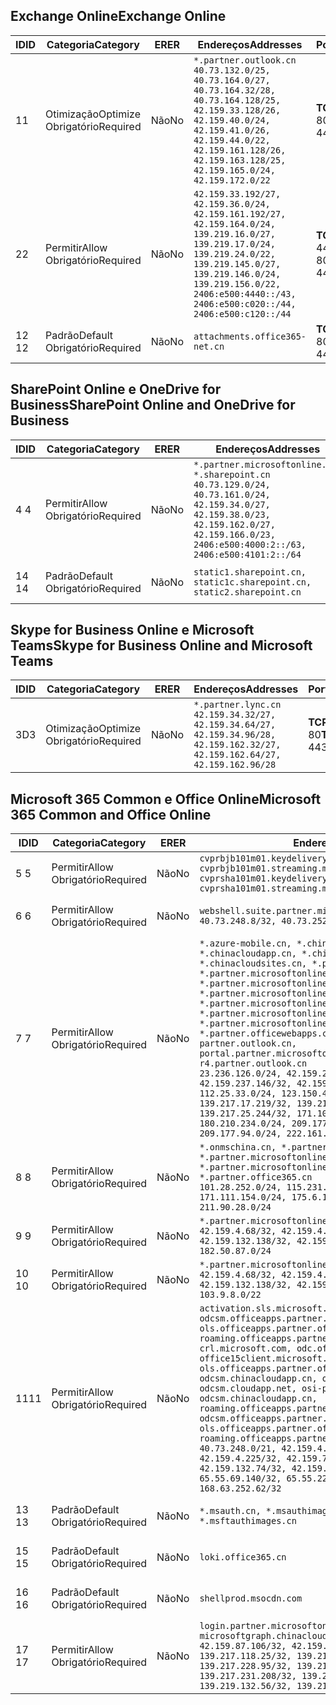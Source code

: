 <!--THIS FILE IS AUTOMATICALLY GENERATED. MANUAL CHANGES WILL BE OVERWRITTEN.-->
<!--Please contact the Office 365 Endpoints team with any questions.-->
<!--China endpoints version 2020033100-->
<!--File generated 2020-06-13 17:00:13.9786-->

## <a name="exchange-online"></a><span data-ttu-id="34b89-101">Exchange Online</span><span class="sxs-lookup"><span data-stu-id="34b89-101">Exchange Online</span></span>

<span data-ttu-id="34b89-102">ID</span><span class="sxs-lookup"><span data-stu-id="34b89-102">ID</span></span> | <span data-ttu-id="34b89-103">Categoria</span><span class="sxs-lookup"><span data-stu-id="34b89-103">Category</span></span> | <span data-ttu-id="34b89-104">ER</span><span class="sxs-lookup"><span data-stu-id="34b89-104">ER</span></span> | <span data-ttu-id="34b89-105">Endereços</span><span class="sxs-lookup"><span data-stu-id="34b89-105">Addresses</span></span> | <span data-ttu-id="34b89-106">Portas</span><span class="sxs-lookup"><span data-stu-id="34b89-106">Ports</span></span>
-- | -------------------- | -- | ---------------------------------------------------------------------------------------------------------------------------------------------------------------------------------------------------------------------------------------------- | ------------------------
<span data-ttu-id="34b89-107">1</span><span class="sxs-lookup"><span data-stu-id="34b89-107">1</span></span> | <span data-ttu-id="34b89-108">Otimização</span><span class="sxs-lookup"><span data-stu-id="34b89-108">Optimize</span></span><BR><span data-ttu-id="34b89-109">Obrigatório</span><span class="sxs-lookup"><span data-stu-id="34b89-109">Required</span></span> | <span data-ttu-id="34b89-110">Não</span><span class="sxs-lookup"><span data-stu-id="34b89-110">No</span></span> | `*.partner.outlook.cn`<BR>`40.73.132.0/25, 40.73.164.0/27, 40.73.164.32/28, 40.73.164.128/25, 42.159.33.128/26, 42.159.40.0/24, 42.159.41.0/26, 42.159.44.0/22, 42.159.161.128/26, 42.159.163.128/25, 42.159.165.0/24, 42.159.172.0/22` | <span data-ttu-id="34b89-111">**TCP:** 443, 80</span><span class="sxs-lookup"><span data-stu-id="34b89-111">**TCP:** 443, 80</span></span>
<span data-ttu-id="34b89-112">2</span><span class="sxs-lookup"><span data-stu-id="34b89-112">2</span></span> | <span data-ttu-id="34b89-113">Permitir</span><span class="sxs-lookup"><span data-stu-id="34b89-113">Allow</span></span><BR><span data-ttu-id="34b89-114">Obrigatório</span><span class="sxs-lookup"><span data-stu-id="34b89-114">Required</span></span> | <span data-ttu-id="34b89-115">Não</span><span class="sxs-lookup"><span data-stu-id="34b89-115">No</span></span> | `42.159.33.192/27, 42.159.36.0/24, 42.159.161.192/27, 42.159.164.0/24, 139.219.16.0/27, 139.219.17.0/24, 139.219.24.0/22, 139.219.145.0/27, 139.219.146.0/24, 139.219.156.0/22, 2406:e500:4440::/43, 2406:e500:c020::/44, 2406:e500:c120::/44` | <span data-ttu-id="34b89-116">**TCP:** 25, 443, 53, 80</span><span class="sxs-lookup"><span data-stu-id="34b89-116">**TCP:** 25, 443, 53, 80</span></span>
<span data-ttu-id="34b89-117">12 </span><span class="sxs-lookup"><span data-stu-id="34b89-117">12</span></span> | <span data-ttu-id="34b89-118">Padrão</span><span class="sxs-lookup"><span data-stu-id="34b89-118">Default</span></span><BR><span data-ttu-id="34b89-119">Obrigatório</span><span class="sxs-lookup"><span data-stu-id="34b89-119">Required</span></span> | <span data-ttu-id="34b89-120">Não</span><span class="sxs-lookup"><span data-stu-id="34b89-120">No</span></span> | `attachments.office365-net.cn` | <span data-ttu-id="34b89-121">**TCP:** 443, 80</span><span class="sxs-lookup"><span data-stu-id="34b89-121">**TCP:** 443, 80</span></span>

## <a name="sharepoint-online-and-onedrive-for-business"></a><span data-ttu-id="34b89-122">SharePoint Online e OneDrive for Business</span><span class="sxs-lookup"><span data-stu-id="34b89-122">SharePoint Online and OneDrive for Business</span></span>

<span data-ttu-id="34b89-123">ID</span><span class="sxs-lookup"><span data-stu-id="34b89-123">ID</span></span> | <span data-ttu-id="34b89-124">Categoria</span><span class="sxs-lookup"><span data-stu-id="34b89-124">Category</span></span> | <span data-ttu-id="34b89-125">ER</span><span class="sxs-lookup"><span data-stu-id="34b89-125">ER</span></span> | <span data-ttu-id="34b89-126">Endereços</span><span class="sxs-lookup"><span data-stu-id="34b89-126">Addresses</span></span> | <span data-ttu-id="34b89-127">Portas</span><span class="sxs-lookup"><span data-stu-id="34b89-127">Ports</span></span>
-- | ------------------- | -- | --------------------------------------------------------------------------------------------------------------------------------------------------------------------------------------------------- | ----------------
<span data-ttu-id="34b89-128">4 </span><span class="sxs-lookup"><span data-stu-id="34b89-128">4</span></span> | <span data-ttu-id="34b89-129">Permitir</span><span class="sxs-lookup"><span data-stu-id="34b89-129">Allow</span></span><BR><span data-ttu-id="34b89-130">Obrigatório</span><span class="sxs-lookup"><span data-stu-id="34b89-130">Required</span></span> | <span data-ttu-id="34b89-131">Não</span><span class="sxs-lookup"><span data-stu-id="34b89-131">No</span></span> | `*.partner.microsoftonline.cn, *.sharepoint.cn`<BR>`40.73.129.0/24, 40.73.161.0/24, 42.159.34.0/27, 42.159.38.0/23, 42.159.162.0/27, 42.159.166.0/23, 2406:e500:4000:2::/63, 2406:e500:4101:2::/64` | <span data-ttu-id="34b89-132">**TCP:** 443, 80</span><span class="sxs-lookup"><span data-stu-id="34b89-132">**TCP:** 443, 80</span></span>
<span data-ttu-id="34b89-133">14 </span><span class="sxs-lookup"><span data-stu-id="34b89-133">14</span></span> | <span data-ttu-id="34b89-134">Padrão</span><span class="sxs-lookup"><span data-stu-id="34b89-134">Default</span></span><BR><span data-ttu-id="34b89-135">Obrigatório</span><span class="sxs-lookup"><span data-stu-id="34b89-135">Required</span></span> | <span data-ttu-id="34b89-136">Não</span><span class="sxs-lookup"><span data-stu-id="34b89-136">No</span></span> | `static1.sharepoint.cn, static1c.sharepoint.cn, static2.sharepoint.cn` | <span data-ttu-id="34b89-137">**TCP:** 443, 80</span><span class="sxs-lookup"><span data-stu-id="34b89-137">**TCP:** 443, 80</span></span>

## <a name="skype-for-business-online-and-microsoft-teams"></a><span data-ttu-id="34b89-138">Skype for Business Online e Microsoft Teams</span><span class="sxs-lookup"><span data-stu-id="34b89-138">Skype for Business Online and Microsoft Teams</span></span>

<span data-ttu-id="34b89-139">ID</span><span class="sxs-lookup"><span data-stu-id="34b89-139">ID</span></span> | <span data-ttu-id="34b89-140">Categoria</span><span class="sxs-lookup"><span data-stu-id="34b89-140">Category</span></span> | <span data-ttu-id="34b89-141">ER</span><span class="sxs-lookup"><span data-stu-id="34b89-141">ER</span></span> | <span data-ttu-id="34b89-142">Endereços</span><span class="sxs-lookup"><span data-stu-id="34b89-142">Addresses</span></span> | <span data-ttu-id="34b89-143">Portas</span><span class="sxs-lookup"><span data-stu-id="34b89-143">Ports</span></span>
-- | -------------------- | -- | -------------------------------------------------------------------------------------------------------------------------------- | ----------------
<span data-ttu-id="34b89-144">3D</span><span class="sxs-lookup"><span data-stu-id="34b89-144">3</span></span> | <span data-ttu-id="34b89-145">Otimização</span><span class="sxs-lookup"><span data-stu-id="34b89-145">Optimize</span></span><BR><span data-ttu-id="34b89-146">Obrigatório</span><span class="sxs-lookup"><span data-stu-id="34b89-146">Required</span></span> | <span data-ttu-id="34b89-147">Não</span><span class="sxs-lookup"><span data-stu-id="34b89-147">No</span></span> | `*.partner.lync.cn`<BR>`42.159.34.32/27, 42.159.34.64/27, 42.159.34.96/28, 42.159.162.32/27, 42.159.162.64/27, 42.159.162.96/28` | <span data-ttu-id="34b89-148">**TCP:** 443, 80</span><span class="sxs-lookup"><span data-stu-id="34b89-148">**TCP:** 443, 80</span></span>

## <a name="microsoft-365-common-and-office-online"></a><span data-ttu-id="34b89-149">Microsoft 365 Common e Office Online</span><span class="sxs-lookup"><span data-stu-id="34b89-149">Microsoft 365 Common and Office Online</span></span>

<span data-ttu-id="34b89-150">ID</span><span class="sxs-lookup"><span data-stu-id="34b89-150">ID</span></span> | <span data-ttu-id="34b89-151">Categoria</span><span class="sxs-lookup"><span data-stu-id="34b89-151">Category</span></span> | <span data-ttu-id="34b89-152">ER</span><span class="sxs-lookup"><span data-stu-id="34b89-152">ER</span></span> | <span data-ttu-id="34b89-153">Endereços</span><span class="sxs-lookup"><span data-stu-id="34b89-153">Addresses</span></span> | <span data-ttu-id="34b89-154">Portas</span><span class="sxs-lookup"><span data-stu-id="34b89-154">Ports</span></span>
-- | ------------------- | -- | ---------------------------------------------------------------------------------------------------------------------------------------------------------------------------------------------------------------------------------------------------------------------------------------------------------------------------------------------------------------------------------------------------------------------------------------------------------------------------------------------------------------------------------------------------------------------------------------------------------------------------------------------------------------------------------------------------------------------------------------------------------------------------------------------------------------------------------------------------------------------------- | ----------------
<span data-ttu-id="34b89-155">5 </span><span class="sxs-lookup"><span data-stu-id="34b89-155">5</span></span> | <span data-ttu-id="34b89-156">Permitir</span><span class="sxs-lookup"><span data-stu-id="34b89-156">Allow</span></span><BR><span data-ttu-id="34b89-157">Obrigatório</span><span class="sxs-lookup"><span data-stu-id="34b89-157">Required</span></span> | <span data-ttu-id="34b89-158">Não</span><span class="sxs-lookup"><span data-stu-id="34b89-158">No</span></span> | `cvprbjb101m01.keydelivery.mediaservices.chinacloudapi.cn, cvprbjb101m01.streaming.mediaservices.chinacloudapi.cn, cvprsha101m01.keydelivery.mediaservices.chinacloudapi.cn, cvprsha101m01.streaming.mediaservices.chinacloudapi.cn` | <span data-ttu-id="34b89-159">**TCP:** 443, 80</span><span class="sxs-lookup"><span data-stu-id="34b89-159">**TCP:** 443, 80</span></span>
<span data-ttu-id="34b89-160">6 </span><span class="sxs-lookup"><span data-stu-id="34b89-160">6</span></span> | <span data-ttu-id="34b89-161">Permitir</span><span class="sxs-lookup"><span data-stu-id="34b89-161">Allow</span></span><BR><span data-ttu-id="34b89-162">Obrigatório</span><span class="sxs-lookup"><span data-stu-id="34b89-162">Required</span></span> | <span data-ttu-id="34b89-163">Não</span><span class="sxs-lookup"><span data-stu-id="34b89-163">No</span></span> | `webshell.suite.partner.microsoftonline.cn`<BR>`40.73.248.8/32, 40.73.252.10/32` | <span data-ttu-id="34b89-164">**TCP:** 443, 80</span><span class="sxs-lookup"><span data-stu-id="34b89-164">**TCP:** 443, 80</span></span>
<span data-ttu-id="34b89-165">7 </span><span class="sxs-lookup"><span data-stu-id="34b89-165">7</span></span> | <span data-ttu-id="34b89-166">Permitir</span><span class="sxs-lookup"><span data-stu-id="34b89-166">Allow</span></span><BR><span data-ttu-id="34b89-167">Obrigatório</span><span class="sxs-lookup"><span data-stu-id="34b89-167">Required</span></span> | <span data-ttu-id="34b89-168">Não</span><span class="sxs-lookup"><span data-stu-id="34b89-168">No</span></span> | `*.azure-mobile.cn, *.chinacloudapi.cn, *.chinacloudapp.cn, *.chinacloud-mobile.cn, *.chinacloudsites.cn, *.partner.microsoftonline-m.cn, *.partner.microsoftonline-m.net.cn, *.partner.microsoftonline-m-i.cn, *.partner.microsoftonline-m-i.net.cn, *.partner.microsoftonline-p.net.cn, *.partner.microsoftonline-p-i.cn, *.partner.microsoftonline-p-i.net.cn, *.partner.officewebapps.cn, *.windowsazure.cn, partner.outlook.cn, portal.partner.microsoftonline.cdnsvc.com, r4.partner.outlook.cn`<BR>`23.236.126.0/24, 42.159.224.122/32, 42.159.233.91/32, 42.159.237.146/32, 42.159.238.120/32, 58.68.168.0/24, 112.25.33.0/24, 123.150.49.0/24, 125.65.247.0/24, 139.217.17.219/32, 139.217.19.156/32, 139.217.21.3/32, 139.217.25.244/32, 171.107.84.0/24, 180.210.232.0/24, 180.210.234.0/24, 209.177.86.0/24, 209.177.90.0/24, 209.177.94.0/24, 222.161.226.0/24` | <span data-ttu-id="34b89-169">**TCP:** 443, 80</span><span class="sxs-lookup"><span data-stu-id="34b89-169">**TCP:** 443, 80</span></span>
<span data-ttu-id="34b89-170">8 </span><span class="sxs-lookup"><span data-stu-id="34b89-170">8</span></span> | <span data-ttu-id="34b89-171">Permitir</span><span class="sxs-lookup"><span data-stu-id="34b89-171">Allow</span></span><BR><span data-ttu-id="34b89-172">Obrigatório</span><span class="sxs-lookup"><span data-stu-id="34b89-172">Required</span></span> | <span data-ttu-id="34b89-173">Não</span><span class="sxs-lookup"><span data-stu-id="34b89-173">No</span></span> | `*.onmschina.cn, *.partner.microsoftonline.net.cn, *.partner.microsoftonline-i.cn, *.partner.microsoftonline-i.net.cn, *.partner.office365.cn`<BR>`101.28.252.0/24, 115.231.150.0/24, 123.235.32.0/24, 171.111.154.0/24, 175.6.10.0/24, 180.210.229.0/24, 211.90.28.0/24` | <span data-ttu-id="34b89-174">**TCP:** 443, 80</span><span class="sxs-lookup"><span data-stu-id="34b89-174">**TCP:** 443, 80</span></span>
<span data-ttu-id="34b89-175">9 </span><span class="sxs-lookup"><span data-stu-id="34b89-175">9</span></span> | <span data-ttu-id="34b89-176">Permitir</span><span class="sxs-lookup"><span data-stu-id="34b89-176">Allow</span></span><BR><span data-ttu-id="34b89-177">Obrigatório</span><span class="sxs-lookup"><span data-stu-id="34b89-177">Required</span></span> | <span data-ttu-id="34b89-178">Não</span><span class="sxs-lookup"><span data-stu-id="34b89-178">No</span></span> | `*.partner.microsoftonline-p.cn`<BR>`42.159.4.68/32, 42.159.4.200/32, 42.159.7.156/32, 42.159.132.138/32, 42.159.133.17/32, 42.159.135.78/32, 182.50.87.0/24` | <span data-ttu-id="34b89-179">**TCP:** 443, 80</span><span class="sxs-lookup"><span data-stu-id="34b89-179">**TCP:** 443, 80</span></span>
<span data-ttu-id="34b89-180">10 </span><span class="sxs-lookup"><span data-stu-id="34b89-180">10</span></span> | <span data-ttu-id="34b89-181">Permitir</span><span class="sxs-lookup"><span data-stu-id="34b89-181">Allow</span></span><BR><span data-ttu-id="34b89-182">Obrigatório</span><span class="sxs-lookup"><span data-stu-id="34b89-182">Required</span></span> | <span data-ttu-id="34b89-183">Não</span><span class="sxs-lookup"><span data-stu-id="34b89-183">No</span></span> | `*.partner.microsoftonline.cn`<BR>`42.159.4.68/32, 42.159.4.200/32, 42.159.7.156/32, 42.159.132.138/32, 42.159.133.17/32, 42.159.135.78/32, 103.9.8.0/22` | <span data-ttu-id="34b89-184">**TCP:** 443, 80</span><span class="sxs-lookup"><span data-stu-id="34b89-184">**TCP:** 443, 80</span></span>
<span data-ttu-id="34b89-185">11</span><span class="sxs-lookup"><span data-stu-id="34b89-185">11</span></span> | <span data-ttu-id="34b89-186">Permitir</span><span class="sxs-lookup"><span data-stu-id="34b89-186">Allow</span></span><BR><span data-ttu-id="34b89-187">Obrigatório</span><span class="sxs-lookup"><span data-stu-id="34b89-187">Required</span></span> | <span data-ttu-id="34b89-188">Não</span><span class="sxs-lookup"><span data-stu-id="34b89-188">No</span></span> | `activation.sls.microsoft.com, bjb-odcsm.officeapps.partner.office365.cn, bjb-ols.officeapps.partner.office365.cn, bjb-roaming.officeapps.partner.office365.cn, crl.microsoft.com, odc.officeapps.live.com, office15client.microsoft.com, officecdn.microsoft.com, ols.officeapps.partner.office365.cn, osi-prod-bjb01-odcsm.chinacloudapp.cn, osiprod-scus01-odcsm.cloudapp.net, osi-prod-sha01-odcsm.chinacloudapp.cn, roaming.officeapps.partner.office365.cn, sha-odcsm.officeapps.partner.office365.cn, sha-ols.officeapps.partner.office365.cn, sha-roaming.officeapps.partner.office365.cn`<BR>`40.73.248.0/21, 42.159.4.45/32, 42.159.4.50/32, 42.159.4.225/32, 42.159.7.13/32, 42.159.132.73/32, 42.159.132.74/32, 42.159.132.75/32, 65.52.98.231/32, 65.55.69.140/32, 65.55.227.140/32, 70.37.81.47/32, 168.63.252.62/32` | <span data-ttu-id="34b89-189">**TCP:** 443, 80</span><span class="sxs-lookup"><span data-stu-id="34b89-189">**TCP:** 443, 80</span></span>
<span data-ttu-id="34b89-190">13 </span><span class="sxs-lookup"><span data-stu-id="34b89-190">13</span></span> | <span data-ttu-id="34b89-191">Padrão</span><span class="sxs-lookup"><span data-stu-id="34b89-191">Default</span></span><BR><span data-ttu-id="34b89-192">Obrigatório</span><span class="sxs-lookup"><span data-stu-id="34b89-192">Required</span></span> | <span data-ttu-id="34b89-193">Não</span><span class="sxs-lookup"><span data-stu-id="34b89-193">No</span></span> | `*.msauth.cn, *.msauthimages.cn, *.msftauth.cn, *.msftauthimages.cn` | <span data-ttu-id="34b89-194">**TCP:** 443, 80</span><span class="sxs-lookup"><span data-stu-id="34b89-194">**TCP:** 443, 80</span></span>
<span data-ttu-id="34b89-195">15 </span><span class="sxs-lookup"><span data-stu-id="34b89-195">15</span></span> | <span data-ttu-id="34b89-196">Padrão</span><span class="sxs-lookup"><span data-stu-id="34b89-196">Default</span></span><BR><span data-ttu-id="34b89-197">Obrigatório</span><span class="sxs-lookup"><span data-stu-id="34b89-197">Required</span></span> | <span data-ttu-id="34b89-198">Não</span><span class="sxs-lookup"><span data-stu-id="34b89-198">No</span></span> | `loki.office365.cn` | <span data-ttu-id="34b89-199">**TCP:** 443</span><span class="sxs-lookup"><span data-stu-id="34b89-199">**TCP:** 443</span></span>
<span data-ttu-id="34b89-200">16 </span><span class="sxs-lookup"><span data-stu-id="34b89-200">16</span></span> | <span data-ttu-id="34b89-201">Padrão</span><span class="sxs-lookup"><span data-stu-id="34b89-201">Default</span></span><BR><span data-ttu-id="34b89-202">Obrigatório</span><span class="sxs-lookup"><span data-stu-id="34b89-202">Required</span></span> | <span data-ttu-id="34b89-203">Não</span><span class="sxs-lookup"><span data-stu-id="34b89-203">No</span></span> | `shellprod.msocdn.com` | <span data-ttu-id="34b89-204">**TCP:** 443</span><span class="sxs-lookup"><span data-stu-id="34b89-204">**TCP:** 443</span></span>
<span data-ttu-id="34b89-205">17 </span><span class="sxs-lookup"><span data-stu-id="34b89-205">17</span></span> | <span data-ttu-id="34b89-206">Permitir</span><span class="sxs-lookup"><span data-stu-id="34b89-206">Allow</span></span><BR><span data-ttu-id="34b89-207">Obrigatório</span><span class="sxs-lookup"><span data-stu-id="34b89-207">Required</span></span> | <span data-ttu-id="34b89-208">Não</span><span class="sxs-lookup"><span data-stu-id="34b89-208">No</span></span> | `login.partner.microsoftonline.cn, microsoftgraph.chinacloudapi.cn`<BR>`42.159.87.106/32, 42.159.92.96/32, 139.217.115.121/32, 139.217.118.25/32, 139.217.118.46/32, 139.217.118.54/32, 139.217.228.95/32, 139.217.231.198/32, 139.217.231.208/32, 139.217.231.219/32, 139.219.132.56/32, 139.219.133.182/32` | <span data-ttu-id="34b89-209">**TCP:** 443, 80</span><span class="sxs-lookup"><span data-stu-id="34b89-209">**TCP:** 443, 80</span></span>
